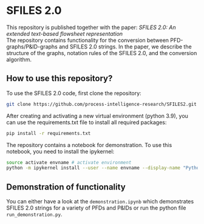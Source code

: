 # SFILES 2.0 
This repository is published together with the paper: *SFILES 2.0: An extended text-based flowsheet representation*<br>
The repository contains functionality for the conversion between PFD-graphs/P&ID-graphs and SFILES 2.0 strings. In the paper, we describe the structure of the graphs, notation rules of the SFILES 2.0, and the conversion algorithm.  

## How to use this repository? 
To use the SFILES 2.0 code, first clone the repository: 
```sh
git clone https://github.com/process-intelligence-research/SFILES2.git
```
After creating and activating a new virtual environment (python 3.9), you can use the requirements.txt file to install all required packages:
```sh
pip install -r requirements.txt
```
The repository contains a notebook for demonstration. To use this notebook, you need to install the ipykernel: 
```sh
source activate envname # activate environment
python -m ipykernel install --user --name envname --display-name "Python (envname)"
```
## Demonstration of functionality
You can either have a look at the `demonstration.ipynb` which demonstrates SFILES 2.0 strings for a variety of PFDs and P&IDs or run the python file `run_demonstration.py`.
